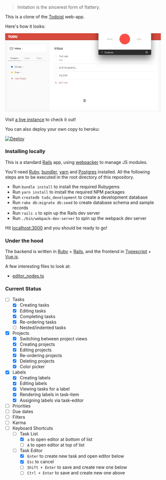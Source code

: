 > Imitation is the sincerest form of flattery.

This is a clone of the [Todoist](https://todoist.com/) web-app.

Here's how it looks:

![](/app/assets/images/week3.gif)

Visit [a live instance](http://thetuduapp.herokuapp.com/) to check it out!

You can also deploy your own copy to heroku:

[![Deploy](https://www.herokucdn.com/deploy/button.svg)](https://heroku.com/deploy?template=https://github.com/rohitpaulk/todoist-tribute)

### Installing locally

This is a standard [Rails](https://github.com/rails/rails) app, using [webpacker](https://github.com/rails/webpacker) to manage JS modules.

You'll need [Ruby](https://www.ruby-lang.org/en/), [bundler](http://bundler.io/), [yarn](https://yarnpkg.com/en/) and [Postgres](https://www.postgresql.org/) installed. All the following steps are to be executed in the root directory of this repository.

- Run `bundle install` to install the required Rubygems
- Run `yarn install` to install the required NPM packages
- Run `createdb tudu_development` to create a development database
- Run `rake db:migrate db:seed` to create database schema and sample records
- Run `rails s` to spin up the Rails dev server
- Run `./bin/webpack-dev-server` to spin up the webpack dev server

Hit [localhost:3000](http://localhost:3000/) and you should be ready to go!

### Under the hood

The backend is written in [Ruby](https://www.ruby-lang.org/en/) + [Rails](https://github.com/rails/rails), and the frontend in [Typescript](https://www.typescriptlang.org/) + [Vue.js](https://vuejs.org/).

A few interesting files to look at:

- [editor_nodes.ts]( https://github.com/rohitpaulk/todoist-tribute/blob/master/app/javascript/packs/helpers/editor_nodes.ts)

### Current Status

- [ ] Tasks
  - [x] Creating tasks
  - [x] Editing tasks
  - [x] Completing tasks
  - [x] Re-ordering tasks
  - [ ] Nested/indented tasks
- [x] Projects
  - [x] Switching between project views
  - [x] Creating projects
  - [x] Editing projects
  - [x] Re-ordering projects
  - [x] Deleting projects
  - [x] Color picker
- [x] Labels
  - [x] Creating labels
  - [x] Editing labels
  - [x] Viewing tasks for a label
  - [x] Rendering labels in task-item
  - [x] Assigning labels via task-editor
- [ ] Priorities
- [ ] Due dates
- [ ] Filters
- [ ] Karma
- [ ] Keyboard Shortcuts
    - [ ] Task List
      - [x] `a` to open editor at bottom of list
      - [ ] `A` to open editor at top of list
    - [ ] Task Editor
      - [x] `Enter` to create new task and open editor below
      - [x] `Esc` to cancel
      - [ ] `Shift + Enter` to save and create new one below
      - [ ] `Ctrl + Enter` to save and create new one above
